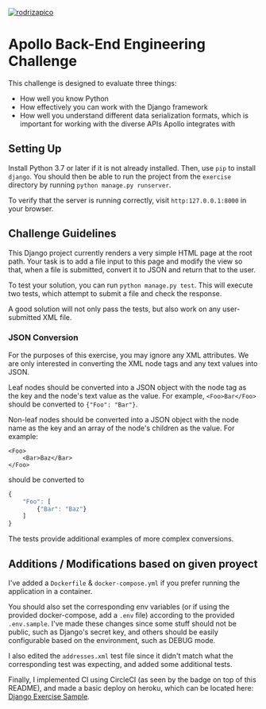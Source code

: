 [![rodrizapico](https://circleci.com/gh/rodrizapico/django-exercise.svg?style=svg)](https://circleci.com/gh/rodrizapico/django-exercise)

# Apollo Back-End Engineering Challenge

This challenge is designed to evaluate three things:
 - How well you know Python
 - How effectively you can work with the Django framework
 - How well you understand different data serialization formats, which is important for working with the diverse APIs Apollo integrates with
 
## Setting Up

Install Python 3.7 or later if it is not already installed. Then, use `pip` to install `django`. You should then be able to run the project from the `exercise` directory by running `python manage.py runserver`. 

To verify that the server is running correctly, visit `http:127.0.0.1:8000` in your browser.

## Challenge Guidelines

This Django project currently renders a very simple HTML page at the root path. Your task is to add a file input to this page and modify the view so that, when a file is submitted, convert it to JSON and return that to the user.

To test your solution, you can run `python manage.py test`. This will execute two tests, which attempt to submit a file and check the response.

A good solution will not only pass the tests, but also work on any user-submitted XML file.

### JSON Conversion

For the purposes of this exercise, you may ignore any XML attributes. We are only interested in converting the XML node tags and any text values into JSON.

Leaf nodes should be converted into a JSON object with the node tag as the key and the node's text value as the value. For example, `<Foo>Bar</Foo>` should be converted to `{"Foo": "Bar"}`.

Non-leaf nodes should be converted into a JSON object with the node name as the key and an array of the node's children as the value. For example:
```
<Foo>
    <Bar>Baz</Bar>
</Foo>
```
should be converted to
```javascript
{
    "Foo": [
        {"Bar": "Baz"}
    ]
}
```

The tests provide additional examples of more complex conversions.

## Additions / Modifications based on given proyect

I've added a `Dockerfile` & `docker-compose.yml` if you prefer running the application in a container.

You should also set the corresponding env variables (or if using the provided docker-compose, add a `.env` file) according to the provided `.env.sample`. I've made these changes since some stuff should not be public, such as Django's secret key, and others should be easily configurable based on the environment, such as DEBUG mode.

I also edited the `addresses.xml` test file since it didn't match what the corresponding test was expecting, and added some additional tests.

Finally, I implemented CI using CircleCI (as seen by the badge on top of this README), and made a basic deploy on heroku, which can be located here: [Django Exercise Sample](https://django-exercise-sample.herokuapp.com/).